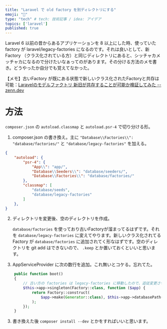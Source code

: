 ```yaml
---
title: "Laravel で old factory を別ディレクトリにする"
emoji: "🦁"
type: "tech" # tech: 技術記事 / idea: アイデア
topics: ['laravel']
published: true
---
```


Laravel 6 以前の昔からあるアプリケーションを 8 以上にした時、使っていた factory が laravel/legacy-factories になるのです。それは良いとして、新 Factory （クラス化されている方）と同じディレクトリにあると、シッチャカメッチャカになるので分けたいなぁってのがあります。その分ける方法のメモ書き。どうやったか自分でも覚えてなかった。

【メモ】古いFactory が既にある状態で新しいクラス化されたFactoryと共存は可能：[Laravelのモデルファクトリ 新旧が共存することが可能か検証してみた -- zenn.dev](https://zenn.dev/naopusyu/articles/e3e8d010c4e245)


# 方法

`composer.json` の `autoload.classmap` と `autoload.psr-4` で切り分ける形。

1. composer.json の書き換え。主に `"Database\\Factories\\": "database/factories/"` と `"database/legacy-factories"` を加える。

```json
{
	"autoload": {
        "psr-4": {
            "App\\": "app/",
            "Database\\Seeders\\": "database/seeders/",
            "Database\\Factories\\": "database/factories/"
        },
        "classmap": [
            "database/seeds",
            "database/legacy-factories"
        ]
    },
}
```

2. ディレクトリを変更後、空のディレクトリを作成。

	`database/factories` を使っており古いFactoryが溜まってるはずです。それを `database/legacy-factories` に変えてやります。新しいクラス化されてる Factory が `database/factories` に追加されてく形なはずです。空のディレクトリを git add はできないので、 `.keep` とか置いておくといいと思います。

3. AppServiceProvider に次の数行を追加。これ無いとコケる。忘れてた。

```php
	public function boot()
	{
        // 古い方の factories は legacy-factories に移動したので、追従変更させる
        $this->app->singleton(Factory::class, function ($app) {
            return Factory::construct(
                $app->make(Generator::class), $this->app->databasePath('legacy-factories')
            );
        });
    }
```

3. 書き換えた後 `composer install --dev` とかをすればいいと思います。
